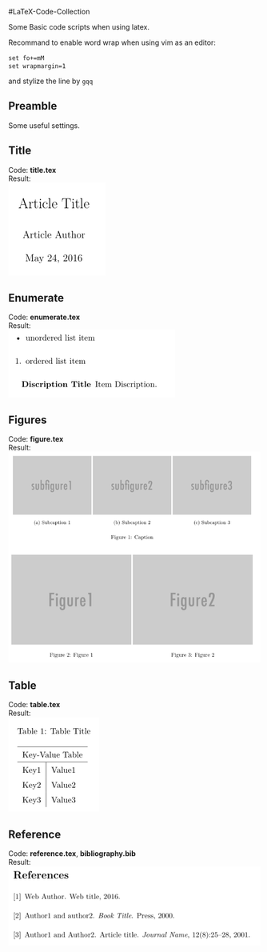 #LaTeX-Code-Collection

Some Basic code scripts when using latex.

Recommand to enable word wrap when using vim as an editor:
``` vim
set fo+=mM  
set wrapmargin=1
```
and stylize the line by `gqq`

## Preamble
Some useful settings.

## Title
Code: __title.tex__  
Result:  
![title.png](./results/title.png)

## Enumerate
Code: __enumerate.tex__  
Result:  
![enumerate.png](./results/enumerate.png)

## Figures
Code: __figure.tex__  
Result:  
![figure.png](./results/figures.png)

## Table
Code: __table.tex__  
Result:  
![table.png](./results/table.png)

## Reference
Code: __reference.tex__, __bibliography.bib__  
Result:  
![reference.png](./results/reference.png)